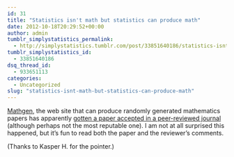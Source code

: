 ```yaml
---
id: 31
title: "Statistics isn't math but statistics can produce math"
date: 2012-10-18T20:29:52+00:00
author: admin
tumblr_simplystatistics_permalink:
  - http://simplystatistics.tumblr.com/post/33851640186/statistics-isnt-math-but-statistics-can-produce-math
tumblr_simplystatistics_id:
  - 33851640186
dsq_thread_id:
  - 933651113
categories:
  - Uncategorized
slug: "statistics-isnt-math-but-statistics-can-produce-math"
---
```

<a href="http://thatsmathematics.com/mathgen/" target="_blank">Mathgen</a>, the web site that can produce randomly generated mathematics papers has apparently <a href="http://thatsmathematics.com/blog/archives/102" target="_blank">gotten a paper accepted in a peer-reviewed journal</a> (although perhaps not the most reputable one). I am not at all surprised this happened, but it&#8217;s fun to read both the paper and the reviewer&#8217;s comments. 

(Thanks to Kasper H. for the pointer.)
